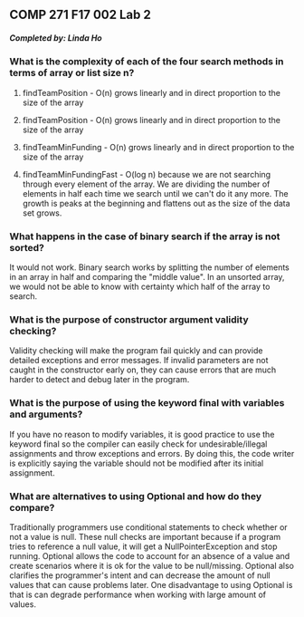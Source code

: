 
## COMP 271 F17 002 Lab 2

##### Completed by: Linda Ho

### What is the complexity of each of the four search methods in terms of array or list size n?

1.  findTeamPosition - O(n) grows linearly and in direct proportion to the size of the array

2. findTeamPosition - O(n) grows linearly and in direct proportion to the size of the array

3. findTeamMinFunding - O(n) grows linearly and in direct proportion to the size of the array

4. findTeamMinFundingFast - O(log n) because we are not searching through every element of the array. We are dividing the number of elements in half each time we search until we can't do it any more. The growth is peaks at the beginning and flattens out as the size of the data set grows.


### What happens in the case of binary search if the array is not sorted?

It would not work. Binary search works by splitting the number of elements in an array in half and comparing the "middle value". In an unsorted array, we would not be able to know with certainty which half of the array to search. 

### What is the purpose of constructor argument validity checking?

Validity checking will make the program fail quickly and can provide detailed exceptions and error messages. If invalid parameters are not caught in the constructor early on, they can cause errors that are much harder to detect and debug later in the program.


### What is the purpose of using the keyword final with variables and arguments?

If you have no reason to modify variables, it is good practice to use the keyword final so the compiler can easily check for undesirable/illegal assignments and throw exceptions and errors. By doing this, the code writer is explicitly saying the variable should not be modified after its initial assignment.


### What are alternatives to using Optional and how do they compare?

Traditionally programmers use conditional statements to check whether or not a value is null. These null checks are important because if a program tries to reference a null value, it will get a NullPointerException and stop running. Optional allows the code to account for an absence of a value and create scenarios where it is ok for the value to be null/missing. Optional also clarifies the programmer's intent and can decrease the amount of null values that can cause problems later. One disadvantage to using Optional is that is can degrade performance when working with large amount of values.